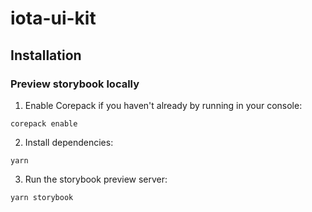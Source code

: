 # iota-ui-kit

## Installation

### Preview storybook locally

1. Enable Corepack if you haven't already by running in your console:
```shell
corepack enable
```

2. Install dependencies:
```shell
yarn
```

3. Run the storybook preview server:
```shell
yarn storybook
```
